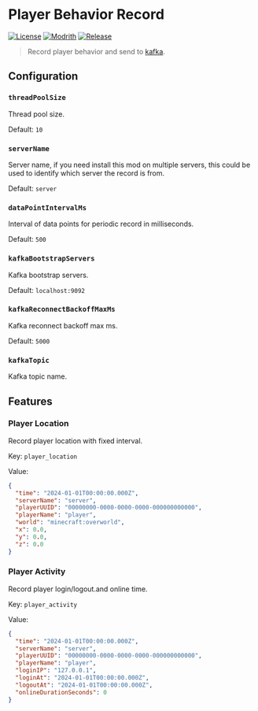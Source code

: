 # Player Behavior Record

[![License](https://shields.io/github/license/AnzhiZhang/PlayerBehaviorRecord?label=License)](https://github.com/AnzhiZhang/PlayerBehaviorRecord/blob/master/LICENSE)
[![Modrith](https://img.shields.io/modrinth/v/ciA0JPWg?logo=modrinth&label=Modrinth&color=%2300AF5C)](https://modrinth.com/plugin/player-behavior-record)
[![Release](https://shields.io/github/v/release/AnzhiZhang/PlayerBehaviorRecord?display_name=tag&include_prereleases&label=Release)](https://github.com/AnzhiZhang/PlayerBehaviorRecord/releases/latest)

> Record player behavior and send to [kafka](https://kafka.apache.org/).

## Configuration

### `threadPoolSize`

Thread pool size.

Default: `10`

### `serverName`

Server name, if you need install this mod on multiple servers, this could be used to identify which server the record is from.

Default: `server`

### `dataPointIntervalMs`

Interval of data points for periodic record in milliseconds.

Default: `500`

### `kafkaBootstrapServers`

Kafka bootstrap servers.

Default: `localhost:9092`

### `kafkaReconnectBackoffMaxMs`

Kafka reconnect backoff max ms.

Default: `5000`

### `kafkaTopic`

Kafka topic name.

## Features

### Player Location

Record player location with fixed interval.

Key: `player_location`

Value:

```json
{
  "time": "2024-01-01T00:00:00.000Z",
  "serverName": "server",
  "playerUUID": "00000000-0000-0000-0000-000000000000",
  "playerName": "player",
  "world": "minecraft:overworld",
  "x": 0.0,
  "y": 0.0,
  "z": 0.0
}
```

### Player Activity

Record player login/logout.and online time.

Key: `player_activity`

Value:

```json
{
  "time": "2024-01-01T00:00:00.000Z",
  "serverName": "server",
  "playerUUID": "00000000-0000-0000-0000-000000000000",
  "playerName": "player",
  "loginIP": "127.0.0.1",
  "loginAt": "2024-01-01T00:00:00.000Z",
  "logoutAt": "2024-01-01T00:00:00.000Z",
  "onlineDurationSeconds": 0
}
```
